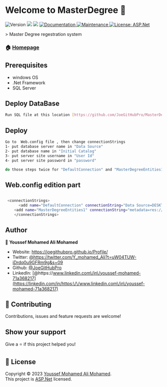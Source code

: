 # Welcome to MasterDegree 👋
<p>
  <img alt="Version" src="https://img.shields.io/badge/version-1.0.0-blue.svg?cacheSeconds=2592000" />
  <img src="https://img.shields.io/badge/SQL%20Server-2019-yellow" />
  <img src="https://img.shields.io/badge/ASP.Net-4.7.2-%23790c91" />
  <a href="https://github.com/JoeGitHubPro/MasterDegree/blob/master/MasterDegreeAPIDecomntation.xlsx" target="_blank">
    <img alt="Documentation" src="https://img.shields.io/badge/documentation-yes-brightgreen.svg" />
  </a>
  <a href="https://github.com/kefranabg/readme-md-generator/graphs/commit-activity" target="_blank">
    <img alt="Maintenance" src="https://img.shields.io/badge/Maintained%3F-yes-green.svg" />
  </a>
  <a href="https://github.com/kefranabg/readme-md-generator/blob/master/LICENSE" target="_blank">
    <img alt="License: ASP.Net" src="https://img.shields.io/github/license/JoeGitHubPro/MasterDegree" />
  </a>

</p>
> Master Degree regestration system 

### 🏠 [Homepage](https://github.com/JoeGitHubPro/MasterDegree)

## Prerequisites

- windows OS 
- .Net Framework 
- SQL Server

## Deploy DataBase

```sh
Run SQL file at this location [https://github.com/JoeGitHubPro/MasterDegree/blob/master/MasterDegreeDBSQLQuery.sql] on database server
```

## Deploy

```sh
Go to  Web.config file , then change connectionStrings 
1- put database server name in "Data Source" 
2- put database name in "Initial Catalog"
3- put server site username in "User Id"
4- put server site password in "password"

do those steps twice for "DefaultConnection" and "MasterDegreeEntities1"
```



## Web.config edition part

```sh

 <connectionStrings>
	  <add name="DefaultConnection" connectionString="Data Source=DESKTOP-T4OMHBE\SQLEXPRESS;Initial Catalog=MasterDegree;User Id=sa;Password=123456789" providerName="System.Data.SqlClient" />
    <add name="MasterDegreeEntities1" connectionString="metadata=res://*/Model1.csdl|res://*/Model1.ssdl|res://*/Model1.msl;provider=System.Data.SqlClient;provider connection string=&quot;data source=DESKTOP-T4OMHBE\SQLEXPRESS;initial catalog=MasterDegree;integrated security=True;multipleactiveresultsets=True;application name=EntityFramework&quot;" providerName="System.Data.EntityClient" />
    </connectionStrings>
```

## Author

👤 **Youssef Mohamed Ali Mohamed**

* Website: https://joegithubpro.github.io/Profile/
* Twitter: [@https:\/\/twitter.com\/Y\_mohamed\_Ali?t=uW04TUW-iDrdq0u9GFRm9g&s=09](https://twitter.com/https:\/\/twitter.com\/Y\_mohamed\_Ali?t=uW04TUW-iDrdq0u9GFRm9g&s=09)
* Github: [@JoeGitHubPro](https://github.com/JoeGitHubPro)
* LinkedIn: [@https:\/\/www.linkedin.com\/in\/youssef-mohamed-71a368217](https://linkedin.com/in/https:\/\/www.linkedin.com\/in\/youssef-mohamed-71a368217)

## 🤝 Contributing

Contributions, issues and feature requests are welcome!<br />

## Show your support

Give a ⭐️ if this project helped you!

## 📝 License

Copyright © 2023 [Youssef Mohamed Ali Mohamed](https://github.com/JoeGitHubPro).<br />
This project is [ASP.Net](https://github.com/kefranabg/readme-md-generator/blob/master/LICENSE) licensed.

